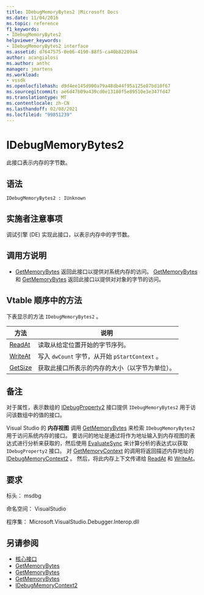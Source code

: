 ```yaml
---
title: IDebugMemoryBytes2 |Microsoft Docs
ms.date: 11/04/2016
ms.topic: reference
f1_keywords:
- IDebugMemoryBytes2
helpviewer_keywords:
- IDebugMemoryBytes2 interface
ms.assetid: d7647575-0e06-4190-88f5-ca40b82209a4
author: acangialosi
ms.author: anthc
manager: jmartens
ms.workload:
- vssdk
ms.openlocfilehash: d9d4ee145d900a79a48db44f95a125e87bd10f67
ms.sourcegitcommit: ae6d47b09a439cd0e13180f5e89510e3e347fd47
ms.translationtype: MT
ms.contentlocale: zh-CN
ms.lasthandoff: 02/08/2021
ms.locfileid: "99851239"
---
```

# <a name="idebugmemorybytes2"></a>IDebugMemoryBytes2
此接口表示内存的字节数。

## <a name="syntax"></a>语法

```
IDebugMemoryBytes2 : IUnknown
```

## <a name="notes-for-implementers"></a>实施者注意事项
 调试引擎 (DE) 实现此接口，以表示内存中的字节数。

## <a name="notes-for-callers"></a>调用方说明
- [GetMemoryBytes](../../../extensibility/debugger/reference/idebugprogram2-getmemorybytes.md) 返回此接口以提供对系统内存的访问。 [GetMemoryBytes](../../../extensibility/debugger/reference/idebugproperty2-getmemorybytes.md) 和 [GetMemoryBytes](../../../extensibility/debugger/reference/idebugreference2-getmemorybytes.md) 返回此接口以提供对对象的字节的访问。

## <a name="methods-in-vtable-order"></a>Vtable 顺序中的方法
 下表显示的方法 `IDebugMemoryBytes2` 。

|方法|说明|
|------------|-----------------|
|[ReadAt](../../../extensibility/debugger/reference/idebugmemorybytes2-readat.md)|读取从给定位置开始的字节序列。|
|[WriteAt](../../../extensibility/debugger/reference/idebugmemorybytes2-writeat.md)|写入 `dwCount` 字节，从开始 `pStartContext` 。|
|[GetSize](../../../extensibility/debugger/reference/idebugmemorybytes2-getsize.md)|获取此接口所表示的内存的大小（以字节为单位）。|

## <a name="remarks"></a>备注
 对于属性，表示数组的 [IDebugProperty2](../../../extensibility/debugger/reference/idebugproperty2.md) 接口提供 `IDebugMemoryBytes2` 用于访问该数组中的值的接口。

 Visual Studio 的 **内存视图** 调用 [GetMemoryBytes](../../../extensibility/debugger/reference/idebugprogram2-getmemorybytes.md) 来检索 `IDebugMemoryBytes2` 用于访问系统内存的接口。 要访问的地址是通过将作为地址输入到内存视图的表达式进行分析来获取的，然后使用 [EvaluateSync](../../../extensibility/debugger/reference/idebugexpression2-evaluatesync.md) 来计算分析的表达式以获取 `IDebugProperty2` 接口。 对 [GetMemoryContext](../../../extensibility/debugger/reference/idebugproperty2-getmemorycontext.md) 的调用将返回描述内存地址的 [IDebugMemoryContext2](../../../extensibility/debugger/reference/idebugmemorycontext2.md) 。 然后，将此内存上下文传递给 [ReadAt](../../../extensibility/debugger/reference/idebugmemorybytes2-readat.md) 和 [WriteAt](../../../extensibility/debugger/reference/idebugmemorybytes2-writeat.md)。

## <a name="requirements"></a>要求
 标头： msdbg

 命名空间： VisualStudio

 程序集： Microsoft.VisualStudio.Debugger.Interop.dll

## <a name="see-also"></a>另请参阅
- [核心接口](../../../extensibility/debugger/reference/core-interfaces.md)
- [GetMemoryBytes](../../../extensibility/debugger/reference/idebugprogram2-getmemorybytes.md)
- [GetMemoryBytes](../../../extensibility/debugger/reference/idebugproperty2-getmemorybytes.md)
- [GetMemoryBytes](../../../extensibility/debugger/reference/idebugreference2-getmemorybytes.md)
- [IDebugMemoryContext2](../../../extensibility/debugger/reference/idebugmemorycontext2.md)

